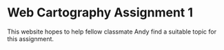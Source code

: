 # Web Cartography Assignment 1

This website hopes to help fellow classmate Andy find a suitable topic for this assignment.